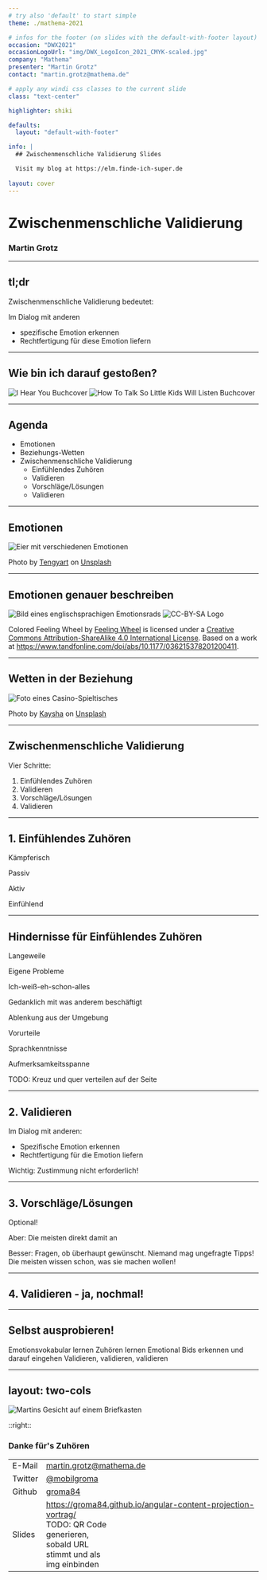 ```yaml
---
# try also 'default' to start simple
theme: ./mathema-2021

# infos for the footer (on slides with the default-with-footer layout)
occasion: "DWX2021"
occasionLogoUrl: "img/DWX_LogoIcon_2021_CMYK-scaled.jpg"
company: "Mathema"
presenter: "Martin Grotz"
contact: "martin.grotz@mathema.de"

# apply any windi css classes to the current slide
class: "text-center"

highlighter: shiki

defaults:
  layout: "default-with-footer"

info: |
  ## Zwischenmenschliche Validierung Slides

  Visit my blog at https://elm.finde-ich-super.de
  
layout: cover
---
```


# Zwischenmenschliche Validierung

### Martin Grotz

<!--
The last comment block of each slide will be treated as slide notes. It will be visible and editable in Presenter Mode along with the slide. [Read more in the docs](https://sli.dev/guide/syntax.html#notes)
-->

---

## tl;dr


Zwischenmenschliche Validierung bedeutet:

Im Dialog mit anderen
- spezifische Emotion erkennen
- Rechtfertigung für diese Emotion liefern

<!--
## Wer bin ich und was mache ich hier?

inklusive Einschränkungen
-->

---

## Wie bin ich darauf gestoßen?

<img src="img/I_hear_you_cover.jpg" alt="I Hear You Buchcover" />
<img src="img/how_to_talk_so_little_kids_will_listen_cover.jpeg" alt="How To Talk So Little Kids Will Listen Buchcover" />

---

## Agenda

- Emotionen
- Beziehungs-Wetten
- Zwischenmenschliche Validierung
  - Einfühlendes Zuhören
  - Validieren
  - Vorschläge/Lösungen
  - Validieren

---

## Emotionen

<img src="img/eggs-with-emotions--tengyart-DoqtEEn8SOo-unsplash.jpg" alt="Eier mit verschiedenen Emotionen" />

Photo by <a href="https://unsplash.com/@tengyart?utm_source=unsplash&utm_medium=referral&utm_content=creditCopyText">Tengyart</a> on <a href="https://unsplash.com/s/photos/emotions?utm_source=unsplash&utm_medium=referral&utm_content=creditCopyText">Unsplash</a>

  <!-- 
    - Emotionen sind ein kompliziertes Thema
    - Emotionen werden von Anfang an aufgeteilt in gute und schlechte Emotionen
    - Besser: Jeder Emotion Raum geben, nicht bewerten
    - Beispiel: Wut kann schlecht sein (Road Rage), aber auch gut (Organisieren gegen Ungerechtigkeit)
  -->

---

## Emotionen genauer beschreiben

<img src="img/The_Feeling_Wheel.png" alt="Bild eines englischsprachigen Emotionsrads" />
<img src="img/cc-by-sa-logo.png" alt="CC-BY-SA Logo" />

Colored Feeling Wheel by [Feeling Wheel](https://allthefeelz.app/cc/feeling-wheel) is licensed under a [Creative Commons Attribution-ShareAlike 4.0 International License](http://creativecommons.org/licenses/by-sa/4.0/).
Based on a work at https://www.tandfonline.com/doi/abs/10.1177/036215378201200411.

<!--
  - Uns fehlt das Vokabular, Emotionen genauer zu beschreiben
  - "Feeling Wheel", oder wenn man es auf Deutsch haben möchte: "Emotionsrad"
  - Wieselworte oder Wertungen vermeiden: nicht einfach "gut", oder "okay" -> Nachfragen, mehr rauskitzeln
  - Was ich nicht beschreiben kann, kann ich auch schwerer verarbeiten
-->

---

## Wetten in der Beziehung

<img src="img/casino--kaysha-V3qzwMY2ak0-unsplash.jpg" alt="Foto eines Casino-Spieltisches" />

Photo by <a href="https://unsplash.com/@kaysha?utm_source=unsplash&utm_medium=referral&utm_content=creditCopyText">Kaysha</a> on <a href="https://unsplash.com/s/photos/casino?utm_source=unsplash&utm_medium=referral&utm_content=creditCopyText">Unsplash</a>

  <!-- 
    - Studie von Julie und John Gottman
    - Emotional Bids: Bitte um Unterstützung, Mitfühlen
    - Mögliche Reaktionen:
      - Hinwenden/akzeptieren: +, 
      - Explizit ablehnen: --, 
      - halbherzig annehmen: -
  -->

---

## Zwischenmenschliche Validierung

Vier Schritte:

1. Einfühlendes Zuhören
2. Validieren
3. Vorschläge/Lösungen
4. Validieren

---

## 1. Einfühlendes Zuhören

Kämpferisch

Passiv

Aktiv

Einfühlend

<!--
  - Einfühlend ist noch stärker und schwieriger als aktives
  - Kämpferisch: Ich höre nur zu, bis ich endlich antworten kann
  - Passiv: Ich höre zu, lasse mich aber eher berieseln oder bin immer mal wieder abgelenkt
  - Aktiv: Ich höre aufmerksam zu, nehme Informationen auf
  - Einfühlend: Ich höre aktiv zu, nehme zusätzlich Emotionen auf und versetze mich in die Lage des Sprechers
-->

---

## Hindernisse für Einfühlendes Zuhören

Langeweile

Eigene Probleme

Ich-weiß-eh-schon-alles

Gedanklich mit was anderem beschäftigt

Ablenkung aus der Umgebung

Vorurteile

Sprachkenntnisse

Aufmerksamkeitsspanne

TODO: Kreuz und quer verteilen auf der Seite

---

## 2. Validieren

Im Dialog mit anderen:

- Spezifische Emotion erkennen
- Rechtfertigung für die Emotion liefern

Wichtig: Zustimmung nicht erforderlich!

<!--

  - Beispiele positiv/negativ:
    - Einfaches widersprechen/abwiegeln ist genau falsch (aber das, was meistens passiert):
      - Das stimmt doch gar nicht!
      - Klar schaffst du das!
      - Du siehst trotzdem super aus!
  - unklar, wie sich das Gegenüber fühlt: Nachfragen!
  - ehrlich sein
  - falls man was ähnliches erlebt hat: kurz einfließen lassen, dann Ball zurückspielen
  - falls man nichts ähnliches erlebt hat: ehrlich zugeben, nicht so tun, als würde man das auch kennen

-->

---

## 3. Vorschläge/Lösungen

Optional!

Aber: Die meisten direkt damit an

Besser: Fragen, ob überhaupt gewünscht. Niemand mag ungefragte Tipps!
Die meisten wissen schon, was sie machen wollen!

<!--
  - Ausnahmen mit dem Nachfragen: Kindererziehung
  - Ungerechtfertigte Vorwürfe klar stellen
  - Tipps:
    - "Aber" vermeiden, weil es den Teil vorher negiert
    - Ich-Statements statt Du-Anschuldigungen
    - Absolutismen vermeiden
-->

---

## 4. Validieren - ja, nochmal!

---

## Selbst ausprobieren!

Emotionsvokabular lernen
Zuhören lernen
Emotional Bids erkennen und darauf eingehen
Validieren, validieren, validieren

---

## layout: two-cols

<img src="img/martin_auf_briefkasten.jpg" alt="Martins Gesicht auf einem Briefkasten" />

::right::

### Danke für's Zuhören

<table>
<tbody>
  <tr>
    <td>E-Mail</td>
    <td><a href="mailto:martin.grotz@mathema.de">martin.grotz@mathema.de</a></td>
  </tr>
  <tr>
    <td>Twitter</td>
    <td><a href="https://twitter.com/mobilgroma">@mobilgroma</a></td>
  </tr>
  <tr>
    <td>Github</td>
    <td><a href="https://github.com/groma84/">groma84</a></td>
  </tr>
  <tr>
    <td>Slides</td>
    <td><a href="https://groma84.github.io/angular-content-projection-vortrag/">https://groma84.github.io/angular-content-projection-vortrag/</a>
                    <div style="width: 30%;">TODO: QR Code generieren, sobald URL stimmt und als img einbinden</div></td>
  </tr>
</tbody>
</table>
